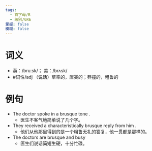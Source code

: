 ```yaml
---
tags:
  - 首字母/B
  - 级别/GRE
掌握: false
模糊: false
---
```

# 词义
- 英：/bruːsk/； 美：/brʌsk/
- #词性/adj  （说话）草率的，唐突的；莽撞的，粗鲁的
# 例句
- The doctor spoke in a brusque tone .
	- 医生不客气地简单说了几个字。
- They received a characteristically brusque reply from him .
	- 他们从他那里得到的是一个粗鲁无礼的答复，他一贯都是那样的。
- The doctors are brusque and busy
	- 医生们说话简短生硬，十分忙碌。
